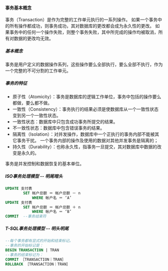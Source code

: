 #### 事务基本概念

事务（Transaction）是作为完整的工作单元执行的一系列操作。
如果一个事务中的所有操作都成功，则事务成功，其对数据库的更改都会成为永久性的更改。
如果事务中的任何一个操作失败，则整个事务失败，其中所完成的操作均被取消，所有对数据的更改均无效。 

##### 基本概念

事务是用户定义的数据操作系列，这些操作要么全部执行，要么全部不执行，作为一个完整的不可分割的工作单元。 

##### 事务的特征

* 原子性（Atomicity）：事务是数据库的逻辑工作单位，事务中包括的操作要么都做，要么都不做。 
* 一致性（Consistency）：事务执行的结果必须是使数据库从一个一致性状态变到另一个一致性状态。
* 一致性状态：数据库中只包含成功事务所提交的结果。
* 不一致性状态：数据库中包含错误事务的结果。
* 隔离性（Isolation）：对并发操作，数据库中一个正执行的事务内部不能被其它事务干扰。
  一个事务内部的操作及使用的数据对其他并发事务是隔离的；
* 持久性（Durability）：也称永久性，指事务一旦提交，其对数据库中数据的改变是永久的。

事务是并发控制和数据恢复的基本单位。

##### ISO事务处理模型  --  明尾暗头

```sql
UPDATE 支付表 
        SET 帐户总额 ＝ 帐户总额 － n
		    WHERE 帐户名 ＝ ‘A’
UPDATE 支付表 
        SET 帐户总额 ＝ 帐户总额 ＋ n
		    WHERE 帐户名 ＝ ‘B’
COMMIT  --事务结束符
```



##### T-SQL事务处理模型  --  明头明尾

```sql
--每个事务都有显式的开始和结束标记。
--事务的开始标记是：
BEGIN TRANSACTION | TRAN
--事务的结束标记为：
COMMIT ［TRANSACTION｜TRAN］
ROLLBACK ［TRANSACTION｜TRAN］
```

